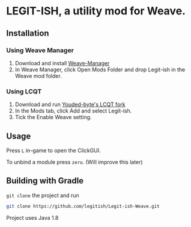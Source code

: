 # LEGIT-ISH, a utility mod for Weave.

## Installation
### Using Weave Manager
1. Download and install [Weave-Manager](https://github.com/exejar/Weave-Manager/releases)
2. In Weave Manager, click Open Mods Folder and drop Legit-ish in the Weave mod folder.

### Using LCQT
1. Download and run [Youded-byte's LCQT fork](https://github.com/Youded-byte/lunar-client-qt/releases)
2. In the Mods tab, click Add and select Legit-ish.
3. Tick the Enable Weave setting.

## Usage
Press `L` in-game to open the ClickGUI. 

To unbind a module press `zero`. (Will improve this later)

## Building with Gradle
`git clone` the project and run 
```bash
git clone https://github.com/legitish/Legit-ish-Weave.git
```
Project uses Java 1.8
